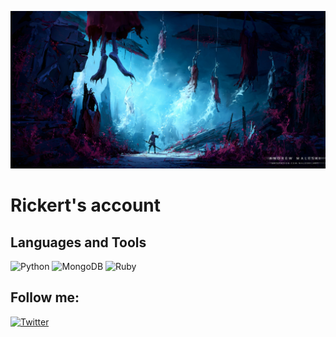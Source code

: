 ![Header](https://github.com/rickert156/rickert156/blob/main/assets/header.jpg)

# Rickert's account

## Languages and Tools
<p align="left">
  <img src="https://img.shields.io/badge/-Python-000?style=for-the-badge&logo=Python" alt="Python"/>
  <img src="https://img.shields.io/badge/-MongoDB-000?style=for-the-badge&logo=MongoDB" alt="MongoDB"/>
  <img src="https://img.shields.io/badge/-Ruby-000?style=for-the-badge&logo=Ruby" alt="Ruby"/>
</p>

## Follow me:
<p align="left">
  <a href="https://twitter.com/ваш-профиль">
    <img src="https://img.shields.io/badge/-Twitter-000?style=for-the-badge&logo=Twitter&logoColor=1DA1F2" alt="Twitter"/>
  </a>
</p>